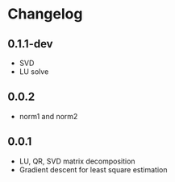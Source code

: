 # Changelog

## 0.1.1-dev

+ SVD
+ LU solve

## 0.0.2

- norm1 and norm2

## 0.0.1

- LU, QR, SVD matrix decomposition
- Gradient descent for least square estimation
